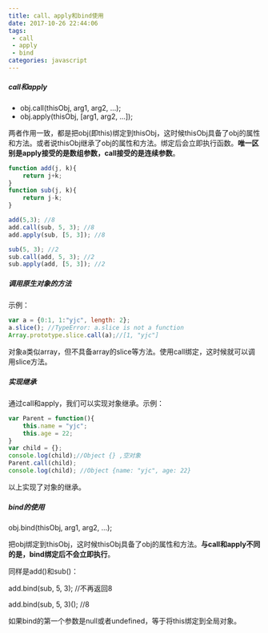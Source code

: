 ```yaml
---
title: call、apply和bind使用
date: 2017-10-26 22:44:06
tags:
 - call
 - apply
 - bind
categories: javascript
---
```


##### call和apply
+ obj.call(thisObj, arg1, arg2, ...);
+ obj.apply(thisObj, [arg1, arg2, ...]);

两者作用一致，都是把obj(即this)绑定到thisObj，这时候thisObj具备了obj的属性和方法。或者说thisObj继承了obj的属性和方法。绑定后会立即执行函数。**唯一区别是apply接受的是数组参数，call接受的是连续参数**。
````javascript
function add(j, k){
    return j+k;
}
function sub(j, k){
    return j-k;
}

add(5,3); //8
add.call(sub, 5, 3); //8
add.apply(sub, [5, 3]); //8

sub(5, 3); //2
sub.call(add, 5, 3); //2
sub.apply(add, [5, 3]); //2
````

##### 调用原生对象的方法
示例：
````javascript
var a = {0:1, 1:"yjc", length: 2};
a.slice(); //TypeError: a.slice is not a function
Array.prototype.slice.call(a);//[1, "yjc"]
````
对象a类似array，但不具备array的slice等方法。使用call绑定，这时候就可以调用slice方法。

##### 实现继承
通过call和apply，我们可以实现对象继承。示例：
````javascript
var Parent = function(){
    this.name = "yjc";
    this.age = 22;
}
var child = {};
console.log(child);//Object {} ,空对象
Parent.call(child);
console.log(child); //Object {name: "yjc", age: 22}
````
以上实现了对象的继承。

##### bind的使用
obj.bind(thisObj, arg1, arg2, ...);

把obj绑定到thisObj，这时候thisObj具备了obj的属性和方法。**与call和apply不同的是，bind绑定后不会立即执行**。

同样是add()和sub()：

add.bind(sub, 5, 3); //不再返回8

add.bind(sub, 5, 3)(); //8

如果bind的第一个参数是null或者undefined，等于将this绑定到全局对象。

&nbsp;
